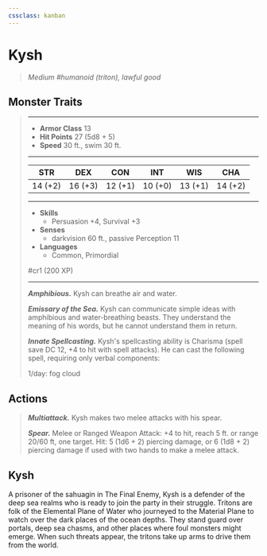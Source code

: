 ```yaml
---
cssclass: kanban
---
```


# Kysh
>*Medium #humanoid (triton), lawful good*
## Monster Traits
>___
>- **Armor Class** 13
>- **Hit Points** 27 (5d8 + 5)
>- **Speed** 30 ft., swim 30 ft.
>___
>|STR|DEX|CON|INT|WIS|CHA|
>|:---:|:---:|:---:|:---:|:---:|:---:|
>|14 (+2)|16 (+3)|12 (+1)|10 (+0)|13 (+1)|14 (+2)|
>___
>- **Skills**
>	 - Persuasion +4, Survival +3
>- **Senses**
>	 - darkvision 60 ft., passive Perception 11
>- **Languages**
>	 - Common, Primordial
>
> #cr1 (200 XP)
>___
>***Amphibious.*** Kysh can breathe air and water.  
>
>***Emissary of the Sea.*** Kysh can communicate simple ideas with amphibious and water-breathing beasts. They understand the meaning of his words, but he cannot understand them in return.  
>
>***Innate Spellcasting.*** Kysh's spellcasting ability is Charisma (spell save DC 12, +4 to hit with spell attacks). He can cast the following spell, requiring only verbal components:  
>
>1/day: fog cloud  
>
## Actions
>***Multiattack.*** Kysh makes two melee attacks with his spear.  
>
>***Spear.*** Melee  or Ranged Weapon Attack: +4 to hit, reach 5 ft. or range 20/60 ft, one target. Hit: 5 (1d6 + 2) piercing damage, or 6 (1d8 + 2) piercing damage if used with two hands to make a melee attack.
## Kysh
A prisoner of the sahuagin in The Final Enemy, Kysh is a defender of the deep sea realms who is ready to join the party in their struggle. Tritons are folk of the Elemental Plane of Water who journeyed to the Material Plane to watch over the dark places of the ocean depths. They stand guard over portals, deep sea chasms, and other places where foul monsters might emerge. When such threats appear, the tritons take up arms to drive them from the world.